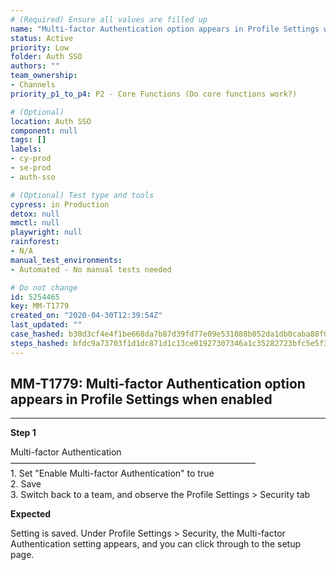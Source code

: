 ```yaml
---
# (Required) Ensure all values are filled up
name: "Multi-factor Authentication option appears in Profile Settings when enabled"
status: Active
priority: Low
folder: Auth SSO
authors: ""
team_ownership: 
- Channels
priority_p1_to_p4: P2 - Core Functions (Do core functions work?)

# (Optional)
location: Auth SSO
component: null
tags: []
labels: 
- cy-prod
- se-prod
- auth-sso

# (Optional) Test type and tools
cypress: in Production
detox: null
mmctl: null
playwright: null
rainforest: 
- N/A
manual_test_environments: 
- Automated - No manual tests needed

# Do not change
id: 5254465
key: MM-T1779
created_on: "2020-04-30T12:39:54Z"
last_updated: ""
case_hashed: b30d3cf4e4f1be668da7b87d39fd77e09e531088b052da1db0caba88f0299756a74f51c5c165cece94671dcc9179be1a
steps_hashed: bfdc9a73703f1d1dc871d1c13ce01927307346a1c35282723bfc5e5f3a20fd923e2d05265b6ed26fa9d9e3977cbe9e94
---
```


<!-- (Auto-generated) Based on frontmatter's "key" and "name" -->

## MM-T1779: Multi-factor Authentication option appears in Profile Settings when enabled

---

**Step 1**

Multi-factor Authentication\
————————————————————————————\
1\. Set "Enable Multi-factor Authentication" to true\
2\. Save\
3\. Switch back to a team, and observe the Profile Settings > Security tab

**Expected**

Setting is saved. Under Profile Settings > Security, the Multi-factor Authentication setting appears, and you can click through to the setup page.
